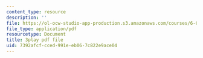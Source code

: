 ```yaml
---
content_type: resource
description: ''
file: https://ol-ocw-studio-app-production.s3.amazonaws.com/courses/6-006-introduction-to-algorithms-fall-2011/7392afcfcced991eeb067c822e9ace04_Nz1KZXbghj8.pdf
file_type: application/pdf
resourcetype: Document
title: 3play pdf file
uid: 7392afcf-cced-991e-eb06-7c822e9ace04
---
```


